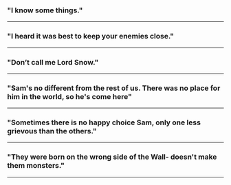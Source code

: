 ### "I know some things."
---
### "I heard it was best to keep your enemies close."
---
### "Don’t call me Lord Snow."
---
### "Sam's no different from the rest of us. There was no place for him in the world, so he's come here"
---
### "Sometimes there is no happy choice Sam, only one less grievous than the others."
---
### "They were born on the wrong side of the Wall- doesn't make them monsters."
---
